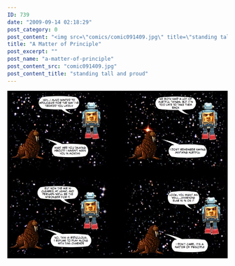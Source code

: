```yaml
---
ID: 739
date: "2009-09-14 02:18:29"
post_category: 0
post_content: "<img src=\"comics/comic091409.jpg\" title=\"standing tall and proud\" />"
title: "A Matter of Principle"
post_excerpt: ""
post_name: "a-matter-of-principle"
post_content_src: "comic091409.jpg"
post_content_title: "standing tall and proud"
---
```



[![standing tall and proud](/comics-hi-res/comic091409.jpg)](/comics-hi-res/comic091409.jpg)
